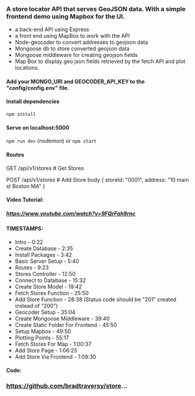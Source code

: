 ### A store locator API that serves GeoJSON data. With a simple frontend demo using Mapbox for the UI.

- a back-end API using Express
- a front end using MapBox to work with the API
- Node-geocoder to convert addresses to geojson data
- Mongoose db to store converted geojson data
- Mongoose middleware for creating geojson fields
- Map Box to display geo json fields retrieved by the fetch API and plot locations.

#### Add your MONGO_URI and GEOCODER_API_KEY to the "config/config.env" file.

#### Install dependencies
`npm install`

#### Serve on localhost:5000
`npm run dev` (nodemon)
or
`npm start`

#### Routes
GET    /api/v1/stores # Get Stores

POST   /api/v1/stores # Add Store
body { storeId: "0001", address: "10 main st Boston MA" }

#### Video Tutorial: 

##### https://www.youtube.com/watch?v=9FQrFah9rnc

#### TIMESTAMPS:
- Intro - 0:22
- Create Database - 2:35
- Install Packages - 3:42
- Basic Server Setup - 5:40
- Routes - 9:23
- Stores Controller - 12:50
- Connect to Database - 15:32
- Create Store Model - 19:42
- Fetch Stores Function - 25:50
- Add Store Function - 28:38 (Status code should be "201" created instead of "200")
- Geocoder Setup - 35:04
- Create Mongoose Middleware - 39:40
- Create Static Folder For Frontend - 45:50
- Setup Mapbox - 49:50
- Plotting Points - 55:17
- Fetch Stores For Map - 1:00:37
- Add Store Page - 1:06:25
- Add Store Via Frontend - 1:09:30

#### Code:
### https://github.com/bradtraversy/store...
